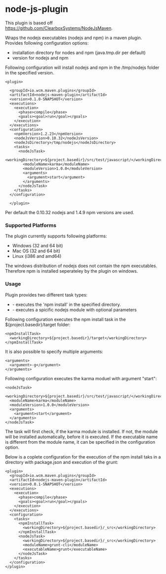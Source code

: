 node-js-plugin
==============

This plugin is based off https://github.com/ClearboxSystems/NodeJsMaven.

Wraps the nodejs executables (nodejs and npm) in a maven plugin. Provides following configuration options:

- installation directory for nodes and npm (java.tmp.dir per default)
- version for nodejs and npm

Following configuration will install nodejs and npm in the /tmp/nodejs folder in the specified version.
```
<plugin>

  <groupId>io.wcm.maven.plugins</groupId>
  <artifactId>nodejs-maven-plugin</artifactId>
  <version>0.1.0-SNAPSHOT</version>
  <executions>
    <execution>
      <phase>compile</phase>
      <goals><goal>run</goal></goals>
    </execution>
  </executions>
  <configuration>
    <npmVersion>1.2.23</npmVersion>
    <nodeJsVersion>0.10.32</nodeJsVersion>
    <nodeJsDirectory>/tmp/nodejs</nodeJsDirectory>
    <tasks>
      <nodeJsTask>
        <workingDirectory>${project.basedir}/src/test/javascript/</workingDirectory>
        <moduleName>karma</moduleName>
        <moduleVersion>1.0.0</moduleVersion>
        <arguments>
          <argument>start</argument>
        </arguments>
      </nodeJsTask>
    </tasks>
  </configuration>

  </plugin>
```

Per default the 0.10.32 nodejs and 1.4.9 npm versions are used.

### Supported Platforms

The plugin currently supports following platforms:
- Windows (32 and 64 bit)
- Mac OS (32 and 64 bit)
- Linux (i386 and amd64)

The windows distribution of nodejs does not contain the npm executables. Therefore npm is installed seperateley by the plugin on windows.

### Usage

Plugin provides two different task types:
- <npmInstallTask> - executes the 'npm install' in the specified directory. 
- <nodeJsTask> - executes a spicific nodejs module with optional parameters

Following configuration executes the npm install task in the ${project.basedir}/target folder:
```
<npmInstallTask>
  <workingDirectory>${project.basedir}/target</workingDirectory>
</npmInstallTask>
```
It is also possible to specify multiple arguments: 
```            
<arguments>
  <argument>-g</argument>
</arguments>
```            
Following configuration executes the karma moduel with argument "start":
```
<nodeJsTask>
  <workingDirectory>${project.basedir}/src/test/javascript/</workingDirectory>
  <moduleName>karma</moduleName>
  <moduleVersion>1.0.0</moduleVersion>
  <arguments>
    <argument>start</argument>
  </arguments>
</nodeJsTask>
```
The task will first check, if the karma module is installed. If not, the module will be installed automatically, before it is executed. If the executable name is different from the module name, it can be specified in the <executbaleName></executbaleName> configuration option.

Below is a coplete configuration for the execution of the npm install taks in a directory with package.json and execution of the grunt:
```
<plugin>
  <groupId>io.wcm.maven.plugins</groupId>
  <artifactId>nodejs-maven-plugin</artifactId>
  <version>0.0.1-SNAPSHOT</version>
  <executions>
    <execution>
      <phase>compile</phase>
      <goals><goal>run</goal></goals>
    </execution>
  </executions>
  <configuration>
    <tasks>
      <npmInstallTask>
        <workingDirectory>${project.basedir}/_src</workingDirectory>
      </npmInstallTask>
      <nodeJsTask>
        <workingDirectory>${project.basedir}/_src</workingDirectory>
        <moduleName>grunt-cli</moduleName>
        <executableName>grunt</executableName>
      </nodeJsTask>
    </tasks>
  </configuration>
</plugin>
```
